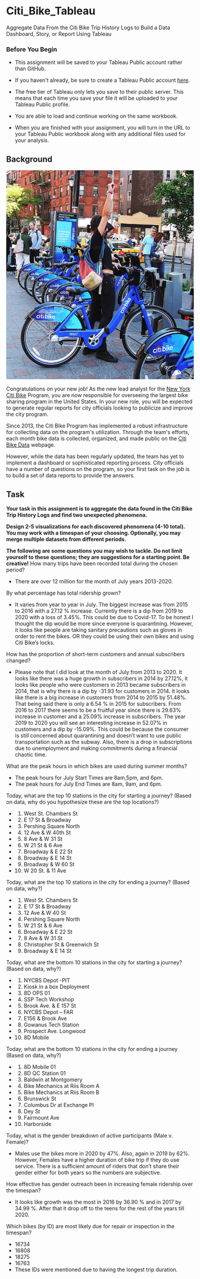 # Citi_Bike_Tableau
Aggregate Data From the Citi Bike Trip History Logs to Build a Data Dashboard, Story, or Report Using Tableau
### Before You Begin

* This assignment will be saved to your Tableau Public account rather than GitHub. 

* If you haven't already, be sure to create a Tableau Public account [here](https://public.tableau.com/s/).

* The free tier of Tableau only lets you save to their public server. This means that each time you save your file it will be uploaded to your Tableau Public profile. 

* You are able to load and continue working on the same workbook.

* When you are finished with your assignment, you will turn in the URL to your Tableau Public workbook along with any additional files used for your analysis. 

## Background

![Citi-Bikes](Images/citi-bike-station-bikes.jpg)

Congratulations on your new job! As the new lead analyst for the [New York Citi Bike](https://en.wikipedia.org/wiki/Citi_Bike) Program, you are now responsible for overseeing the largest bike sharing program in the United States. In your new role, you will be expected to generate regular reports for city officials looking to publicize and improve the city program.

Since 2013, the Citi Bike Program has implemented a robust infrastructure for collecting data on the program's utilization. Through the team's efforts, each month bike data is collected, organized, and made public on the [Citi Bike Data](https://www.citibikenyc.com/system-data) webpage.

However, while the data has been regularly updated, the team has yet to implement a dashboard or sophisticated reporting process. City officials have a number of questions on the program, so your first task on the job is to build a set of data reports to provide the answers.

## Task

**Your task in this assignment is to aggregate the data found in the Citi Bike Trip History Logs and find two unexpected phenomena.** 

**Design 2-5 visualizations for each discovered phenomena (4-10 total). You may work with a timespan of your choosing. Optionally, you may merge multiple datasets from different periods.** 

**The following are some questions you may wish to tackle. Do not limit yourself to these questions; they are suggestions for a starting point. Be creative!**
How many trips have been recorded total during the chosen period?
* There are over 12 million for the month of July years 2013-2020.

By what percentage has total ridership grown?
* It varies from year to year in July. The biggest increase was from 2015 to 2016 with a 27.12 % increase.  Currently there is a dip from 2019 to 2020 with a loss of 3.45%.  This could be due to Covid-17.  To be honest I thought the dip would be more since everyone is quarantining.  However, it looks like people are taking sanitary precautions such as gloves in order to rent the bikes.  OR they could be using their own bikes and using Citi Bike’s locks.   

How has the proportion of short-term customers and annual subscribers changed?
* Please note that I did look at the month of July from 2013 to 2020.
It looks like there was a huge growth in subscribers in 2014 by 27.12%, it looks like people who were customers in 2013 became subscribers in 2014, that is why there is a dip by -31.93 for customers in 2014.  It looks like there is a big increase in customers from 2014 to 2015 by 51.48%.  That being said there is only a 6.54 % in 2015 for subscribers.  From 2016 to 2017 there seems to be a fruitful year since there is 29.63% increase in customer and a 25.09% increase in subscribers.  The year 2019 to 2020 you will see an interesting increase in 52.07% in customers and a dip by -15.09%.  This could be because the consumer is still concerned about quarantining and doesn’t want to use public transportation such as the subway.  Also, there is a drop in subscriptions due to unemployment and making commitments during a financial chaotic time.    

What are the peak hours in which bikes are used during summer months?
* The peak hours for July Start Times are 8am,5pm, and 6pm.
* The peak hours for July End Times are 8am, 9am, and 6pm.

Today, what are the top 10 stations in the city for starting a journey? (Based on data, why do you hypothesize these are the top locations?)
* 1.	West St. Chambers St
* 2.	E 17 St & Broadway
* 3.	Pershing Square North
* 4.	12 Ave & W 40th St
* 5.	8 Ave & W 31 St
* 6.	W 21 St & 6 Ave
* 7.	Broadway & E 22 St
* 8.	Broadway & E 14 St
* 9.	Broadway & W 60 St
* 10.	W 20 St. & 11 Ave

Today, what are the top 10 stations in the city for ending a journey? (Based on data, why?)
* 1.	West St. Chambers St
* 2.	E 17 St & Broadway
* 3.	12 Ave & W 40 St
* 4.	Pershing Square North
* 5.	W 21 St & 6 Ave
* 6.	Broadway & E 22 St
* 7.	8 Ave & W 31 St
* 8.	Christopher St & Greenwich St
* 9.	Broadway & E 14 St


Today, what are the bottom 10 stations in the city for starting a journey? (Based on data, why?)
* 1.	NYCBS Depot -PIT
* 2.	Kiosk in a box Deployment
* 3.	8D OPS 01
* 4.	SSP Tech Workshop
* 5.	Brook Ave. & E 157 St
* 6.	NYCBS Depot – FAR
* 7.	E156 & Brook Ave
* 8.	Gowanus Tech Station
* 9.	Prospect Ave. Longwood
* 10.	8D Mobile

Today, what are the bottom 10 stations in the city for ending a journey (Based on data, why?)
* 1.	8D Mobile 01
* 2.	8D QC Station 01
* 3.	Baldwin at Montgomery
* 4.	Bike Mechanics at Riis Room A
* 5.	Bike Mechanics at Riis Room B
* 6.	Brunswick St
* 7.	Columbus Dr at Exchange Pl
* 8.	Dey St
* 9.	Fairmount Ave
* 10.	Harborside

Today, what is the gender breakdown of active participants (Male v. Female)?
* Males use the bikes more in 2020 by 47%.  Also, again in 2019 by 62%.    However, Females have a higher duration of bike trip if they do use service.  There is a sufficient amount of riders that don’t share their gender either for both years so the numbers are subjective. 

How effective has gender outreach been in increasing female ridership over the timespan?
* It looks like growth was the most in 2016 by 36.90 % and in 2017 by 34.99 %.  After that it drop off to the teens for the rest of the years till 2020.

Which bikes (by ID) are most likely due for repair or inspection in the timespan?
* 	16734
* 	16808
* 	18275
* 	16763
* These IDs were mentioned due to having the longest trip duration. 
